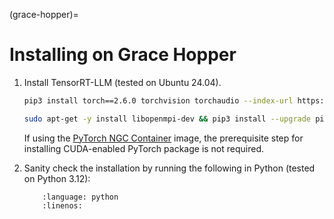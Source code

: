 (grace-hopper)=

# Installing on Grace Hopper

1. Install TensorRT-LLM (tested on Ubuntu 24.04).

    ```bash
    pip3 install torch==2.6.0 torchvision torchaudio --index-url https://download.pytorch.org/whl/cu126

    sudo apt-get -y install libopenmpi-dev && pip3 install --upgrade pip setuptools<77.0.1 && pip3 install tensorrt_llm --extra-index-url https://pypi.nvidia.com
    ```

    If using the [PyTorch NGC Container](https://catalog.ngc.nvidia.com/orgs/nvidia/containers/pytorch) image, the prerequisite step for installing CUDA-enabled PyTorch package is not required.

2. Sanity check the installation by running the following in Python (tested on Python 3.12):

    ```{literalinclude} ../../../examples/llm-api/quickstart_example.py
        :language: python
        :linenos:
    ```
